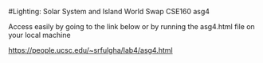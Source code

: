 #Lighting: Solar System and Island World Swap
CSE160 asg4

Access easily by going to the link below or by running the asg4.html file on your local machine

https://people.ucsc.edu/~srfulgha/lab4/asg4.html

